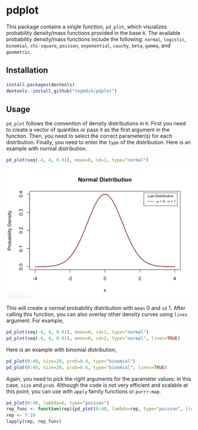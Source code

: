 # pdplot

This package contains a single function, `pd_plot`, which visualizes probability density/mass functions provided in the base `R`. The available probability density/mass functions include the following: `normal`, `logistic`, `binomial`, `chi-square`, `poisson`, `exponential`, `cauchy`, `beta`, `gamma`, and `geometric`. 

## Installation

``` r
install.packages(devtools)
devtools::install_github("tegedik/pdplot")
```

## Usage

`pd_plot` follows the convention of density distributions in `R`. First you need to create a vector of quantiles or pass it as the first argument in the function. Then, you need to select the correct parameter(s) for each distribution. Finally, you need to enter the `type` of the distribution. Here is an example with normal distribution.

``` r
pd_plot(seq(-4, 4, 0.01), mean=0, sd=1, type="normal")
```

![](man/figures/normal.png)

This will create a normal probability distribution with `mean` 0 and `sd` 1. After calling this function, you can also overlay other density curves using `lines` argument. For example,

``` r
pd_plot(seq(-4, 4, 0.01), mean=0, sd=1, type="normal")
pd_plot(seq(-4, 4, 0.01), mean=0, sd=2, type="normal", lines=TRUE)
```

Here is an example with binomial distribution,

``` r
pd_plot(0:40, size=20, prob=0.4, type="binomial")
pd_plot(0:40, size=20, prob=0.6, type="binomial", lines=TRUE)
```

Again, you need to pick the right arguments for the parameter values: in this case, `size` and `prob`.
Although the code is not very efficient and scalable at this point, you can use with `apply` family functions or `purrr:map`.

``` r
pd_plot(0:40, lambda=6, type="poisson")
rep_func <- function(rep){pd_plot(0:40, lambda=rep, type="poisson", lines=TRUE)}
rep <- 7:10
lapply(rep, rep_func)
```


